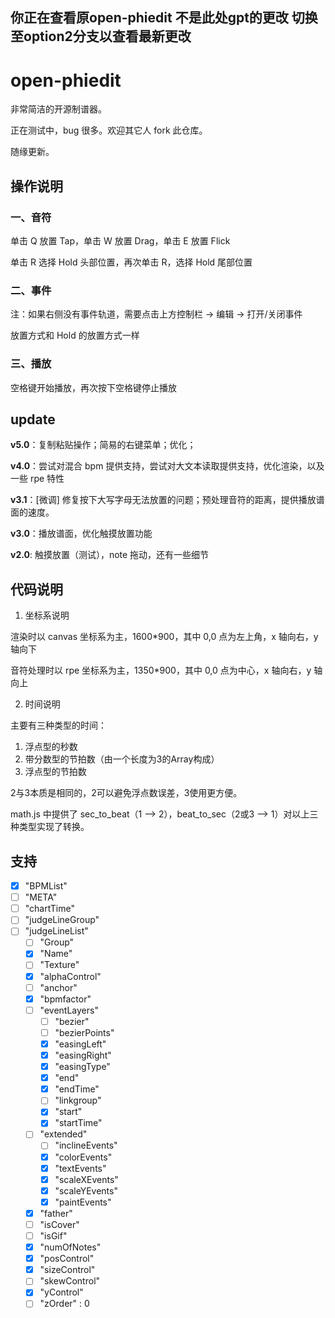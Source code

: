 ## 你正在查看原open-phiedit 不是此处gpt的更改 切换至option2分支以查看最新更改

# open-phiedit

非常简洁的开源制谱器。

正在测试中，bug 很多。欢迎其它人 fork 此仓库。

随缘更新。

## 操作说明

### 一、音符

单击 Q 放置 Tap，单击 W 放置 Drag，单击 E 放置 Flick

单击 R 选择 Hold 头部位置，再次单击 R，选择 Hold 尾部位置

### 二、事件

注：如果右侧没有事件轨道，需要点击上方控制栏 -> 编辑 -> 打开/关闭事件

放置方式和 Hold 的放置方式一样

### 三、播放

空格键开始播放，再次按下空格键停止播放

## update

**v5.0**：复制粘贴操作；简易的右键菜单；优化；

**v4.0**：尝试对混合 bpm 提供支持，尝试对大文本读取提供支持，优化渲染，以及一些 rpe 特性

**v3.1**：[微调] 修复按下大写字母无法放置的问题；预处理音符的距离，提供播放谱面的速度。

**v3.0**：播放谱面，优化触摸放置功能

**v2.0**: 触摸放置（测试），note 拖动，还有一些细节

## 代码说明

1. 坐标系说明

渲染时以 canvas 坐标系为主，1600*900，其中 0,0 点为左上角，x 轴向右，y 轴向下

音符处理时以 rpe 坐标系为主，1350*900，其中 0,0 点为中心，x 轴向右，y 轴向上

2. 时间说明

主要有三种类型的时间：

1. 浮点型的秒数
2. 带分数型的节拍数（由一个长度为3的Array构成）
3. 浮点型的节拍数

2与3本质是相同的，2可以避免浮点数误差，3使用更方便。

math.js 中提供了 sec_to_beat（1 --> 2），beat_to_sec（2或3 --> 1）对以上三种类型实现了转换。

## 支持

- [x] "BPMList"
- [ ] "META"
- [ ] "chartTime"
- [ ] "judgeLineGroup"
- [ ] "judgeLineList"
  - [ ] "Group"
  - [x] "Name"
  - [ ] "Texture"
  - [x] "alphaControl"
  - [ ] "anchor"
  - [x] "bpmfactor"
  - [ ] "eventLayers"
    - [ ] "bezier"
    - [ ] "bezierPoints"
    - [x] "easingLeft"
    - [x] "easingRight"
    - [x] "easingType"
    - [x] "end"
    - [x] "endTime"
    - [ ] "linkgroup"
    - [x] "start"
    - [x] "startTime"
  - [ ] "extended"
    - [ ] "inclineEvents"
    - [x] "colorEvents"
    - [x] "textEvents"
    - [x] "scaleXEvents"
    - [x] "scaleYEvents"
    - [x] "paintEvents"
  - [x] "father"
  - [ ] "isCover"
  - [ ] "isGif"
  - [x] "numOfNotes"
  - [x] "posControl"
  - [x] "sizeControl"
  - [ ] "skewControl"
  - [x] "yControl"
  - [ ] "zOrder" : 0
